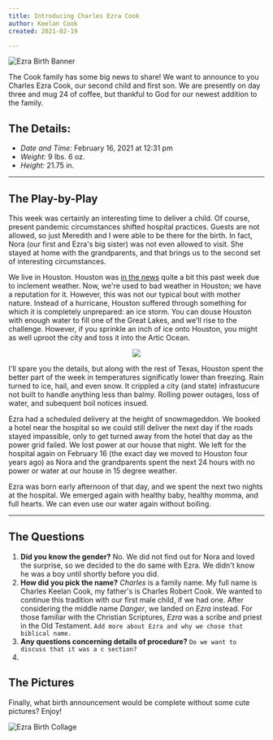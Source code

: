 ```yaml
---
title: Introducing Charles Ezra Cook
author: Keelan Cook
created: 2021-02-19

---
```


![Ezra Birth Banner](https://i.imgur.com/DKEyjTb.png)

The Cook family has some big news to share! We want to announce to you Charles Ezra Cook, our second child and first son. We are presently on day three and mug 24 of coffee, but thankful to God for our newest addition to the family.

<!--more-->

## The Details:
* *Date and Time:* February 16, 2021 at 12:31 pm
* *Weight:* 9 lbs. 6 oz.
* *Height:* 21.75 in.

---

## The Play-by-Play
This week was certainly an interesting time to deliver a child. Of course, present pandemic circumstances shifted hospital practices. Guests are not allowed, so just Meredith and I were able to be there for the birth. In fact, Nora (our first and Ezra's big sister) was not even allowed to visit. She stayed at home with the grandparents, and that brings us to the second set of interesting circumstances.

We live in Houston. Houston was [in the news](https://www.google.com/search?q=houston+uri&safe=active&rlz=1CAFYBR_enUS928US928&sxsrf=ALeKk014_SDh_lvlZpHtf_-7H4aYp31DqA:1613952989841&source=lnms&tbm=nws&sa=X&ved=2ahUKEwjyxZK1m_zuAhVSOs0KHd6WD-4Q_AUoAXoECBQQAw&biw=1658&bih=921&dpr=1.36) quite a bit this past week due to inclement weather. Now, we're used to bad weather in Houston; we have a reputation for it. However, this was not our typical bout with mother nature. Instead of a hurricane, Houston suffered through something for which it is completely unprepared: an ice storm. You can douse Houston with enough water to fill one of the Great Lakes, and we'll rise to the challenge. However, if you sprinkle an inch of ice onto Houston, you might as well uproot the city and toss it into the Artic Ocean.

<p align="center">
  <img src="https://i.imgur.com/haFu0vq.jpg" />
</p>

I'll spare you the details, but along with the rest of Texas, Houston spent the better part of the week in temperatures significatly lower than freezing. Rain turned to ice, hail, and even snow. It crippled a city (and state) infrastucure not built to handle anything less than balmy. Rolling power outages, loss of water, and subequent boil notices insued.

Ezra had a scheduled delivery at the height of snowmageddon. We booked a hotel near the hospital so we could still deliver the next day if the roads stayed impassible, only to get turned away from the hotel that day as the power grid failed. We lost power at our house that night. We left for the hospital again on February 16 (the exact day we moved to Houston four years ago) as Nora and the grandparents spent the next 24 hours with no power or water at our house in 15 degree weather. 

Ezra was born early afternoon of that day, and we spent the next two nights at the hospital. We emerged again with healthy baby, healthy momma, and full hearts. We can even use our water again without boiling.

---
## The Questions
1. **Did you know the gender?** No. We did not find out for Nora and loved the surprise, so we decided to the do same with Ezra. We didn't know he was a boy until shortly before you did.
2. **How did you pick the name?** *Charles* is a family name. My full name is Charles Keelan Cook, my father's is Charles Robert Cook. We wanted to continue this tradition with our first male child, if we had one. After considering the middle name *Danger*, we landed on *Ezra* instead. For those familiar with the Christian Scriptures, *Ezra* was a scribe and priest in the Old Testament. `Add more about Ezra and why we chose that biblical name.`
3. **Any questions concerning details of procedure?** `Do we want to discuss that it was a c section?`
4. 

## The Pictures
Finally, what birth announcement would be complete without some cute pictures? Enjoy!

![Ezra Birth Collage](https://i.imgur.com/5SupySr.png)